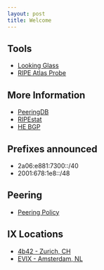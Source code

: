 ```yaml
---
layout: post
title: Welcome
---
```


## Tools
- [Looking Glass](https://lg.as213151.net)
- [RIPE Atlas Probe](https://atlas.ripe.net/probes/1000597/)

## More Information
- [PeeringDB](https://as213151.peeringdb.com/)
- [RIPEstat](https://stat.ripe.net/AS213151)
- [HE BGP](https://bgp.he.net/AS213151/)

## Prefixes announced
- 2a06:e881:7300::/40
- 2001:678:1e8::/48

## Peering
- [Peering Policy](/policy/)

## IX Locations
- [4b42 - Zurich, CH](https://www.peeringdb.com/ix/2447)
- [EVIX - Amsterdam, NL](https://www.peeringdb.com/ix/2274)

